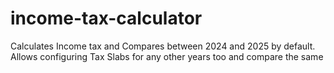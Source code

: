 # income-tax-calculator
Calculates Income tax and Compares between 2024 and 2025 by default. Allows configuring Tax Slabs for any other years too and compare the same

